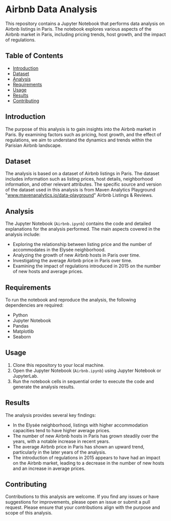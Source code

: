 # Airbnb Data Analysis

This repository contains a Jupyter Notebook that performs data analysis on Airbnb listings in Paris. The notebook explores various aspects of the Airbnb market in Paris, including pricing trends, host growth, and the impact of regulations.

## Table of Contents

- [Introduction](#introduction)
- [Dataset](#dataset)
- [Analysis](#analysis)
- [Requirements](#requirements)
- [Usage](#usage)
- [Results](#results)
- [Contributing](#contributing)

## Introduction

The purpose of this analysis is to gain insights into the Airbnb market in Paris. By examining factors such as pricing, host growth, and the effect of regulations, we aim to understand the dynamics and trends within the Parisian Airbnb landscape.

## Dataset

The analysis is based on a dataset of Airbnb listings in Paris. The dataset includes information such as listing prices, host details, neighborhood information, and other relevant attributes. The specific source and version of the dataset used in this analysis is from Maven Analytics Playground "www.mavenanalytics.io/data-playground" Airbnb Listings & Reviews.

## Analysis

The Jupyter Notebook (`Airbnb.ipynb`) contains the code and detailed explanations for the analysis performed. The main aspects covered in the analysis include:

- Exploring the relationship between listing price and the number of accommodates in the Elysée neighborhood.
- Analyzing the growth of new Airbnb hosts in Paris over time.
- Investigating the average Airbnb price in Paris over time.
- Examining the impact of regulations introduced in 2015 on the number of new hosts and average prices.

## Requirements

To run the notebook and reproduce the analysis, the following dependencies are required:

- Python
- Jupyter Notebook
- Pandas
- Matplotlib
- Seaborn

## Usage

1. Clone this repository to your local machine.
2. Open the Jupyter Notebook (`Airbnb.ipynb`) using Jupyter Notebook or JupyterLab.
3. Run the notebook cells in sequential order to execute the code and generate the analysis results.

## Results

The analysis provides several key findings:

- In the Elysée neighborhood, listings with higher accommodation capacities tend to have higher average prices.
- The number of new Airbnb hosts in Paris has grown steadily over the years, with a notable increase in recent years.
- The average Airbnb price in Paris has shown an upward trend, particularly in the later years of the analysis.
- The introduction of regulations in 2015 appears to have had an impact on the Airbnb market, leading to a decrease in the number of new hosts and an increase in average prices.

## Contributing

Contributions to this analysis are welcome. If you find any issues or have suggestions for improvements, please open an issue or submit a pull request. Please ensure that your contributions align with the purpose and scope of this analysis.


